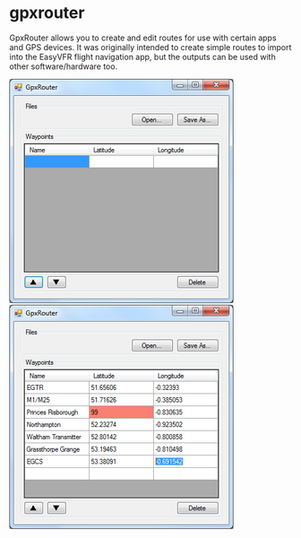 # gpxrouter
GpxRouter allows you to create and edit routes for use with certain apps and GPS devices. It was originally intended to create simple routes to import into the EasyVFR flight navigation app, but the outputs can be used with other software/hardware too.

![Creating new route](https://raw.githubusercontent.com/george7378/gpxrouter/master/_img/1.png)
![Editing existing route](https://raw.githubusercontent.com/george7378/gpxrouter/master/_img/2.png)
